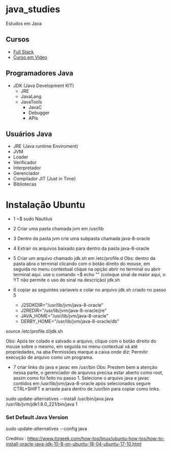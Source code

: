 # java_studies

Estudos em Java

## Cursos

- [Full Stack](https://github.com/thomaserick/java_studies/tree/master/curso-Jdev)
- [Curso em Video](https://github.com/thomaserick/java_studies/tree/master/poo)

## Programadores Java
- JDK (Java Development KIT)
    - JRE
    - JavaLang
    - JavaTools
      - JavaC
      - Debugger
      - APIs

## Usuários Java

- JRE (Java runtime Enviroment)
 - JVM
  - Loader
  - Verificador
  - Interpretador
  - Gerenciador
  - Compilador JIT (Just in Time)
- Bibliotecas

# Instalação Ubuntu

- 1
~$ sudo Nautilus

- 2 Criar uma pasta chamada jvm em /usr/lib

- 3 Dentro da pasta jvm crie uma subpasta chamada java-8-oracle

- 4 Extrair os arquivos baixado para dentro da pasta java-8-oracle

- 5 Criar um arquivo chamado jdk.sh em /etc/profile.d
Obs: dentro da pasta abra o terminal clicando com o botão direito do mouse,
em seguida no menu contextual clique na opção abrir no terminal ou abrir terminal aqui.
use o comando ~$ echo "" (coloque sinal de maior aqui, o YT não permite o uso do sinal na descrição) jdk.sh

- 6 copiar as seguintes variaveis e colar no arquivo jdk.sh criado no passo 5
  - J2SDKDIR="/usr/lib/jvm/java-8-oracle"
  - J2REDIR="/usr/lib/jvm/java-8-oracle/jre"
  - JAVA_HOME="/usr/lib/jvm/java-8-oracle"
  - DERBY_HOME="/usr/lib/jvm/java-8-oracle/db"

source /etc/profile.d/jdk.sh

Obs: Após ter colado e salvado o arquivo, clique com o botão direito do mouse sobre o mesmo,
em seguida no menu contextual vá até propriedades, na aba Permissões marque a caixa onde diz:
Permitir execução de arquivo como um programa.

- 7 criar links do java e javac em /usr/bin
Obs: Prestem bem a atenção nessa parte, o gerenciador de arquivos precisa estar aberto como
root, assim como foi feito no passo 1. Selecione o arquivo java e javac contidos em /usr/lib/jvm/java-8-oracle  após selecionados
segure CTRL+SHIFT e arraste para dentro de /usr/bin para copiar como links.


sudo update-alternatives --install /usr/bin/java java /usr/lib/jvm/jdk1.8.0_221/bin/java 1

### Set Default Java Version

sudo update-alternatives --config java

Creditos : https://www.itzgeek.com/how-tos/linux/ubuntu-how-tos/how-to-install-oracle-java-jdk-10-8-on-ubuntu-18-04-ubuntu-17-10.html
